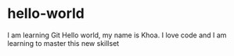 # hello-world
I am learning Git
Hello world, my name is Khoa. I love code and I am learning to master this new skillset
